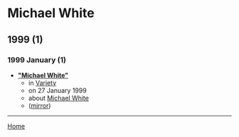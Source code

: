 # Michael White

## 1999 (1)

### 1999 January (1)

 - [**"Michael White"**](https://variety.com/1999/scene/people-news/michael-white-1117882797/)
    - in [Variety](../../publications/u-z/variety/index.md)
    - on 27 January 1999
    - about [Michael White](../../topics/michael-white/index.md)
    - ([mirror](https://web.archive.org/web/*/https://variety.com/1999/scene/people-news/michael-white-1117882797/))

----

[Home](../index.md)
